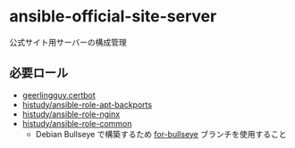 # ansible-official-site-server
公式サイト用サーバーの構成管理

## 必要ロール
* [geerlingguy.certbot](https://galaxy.ansible.com/geerlingguy/certbot)
* [histudy/ansible-role-apt-backports](https://github.com/histudy/ansible-role-apt-backports)
* [histudy/ansible-role-nginx](https://github.com/histudy/ansible-role-nginx)  
* [histudy/ansible-role-common](https://github.com/histudy/ansible-role-common)
  * Debian Bullseye で構築するため [for-bullseye](https://github.com/histudy/ansible-role-common/tree/for-bullseye) ブランチを使用すること
